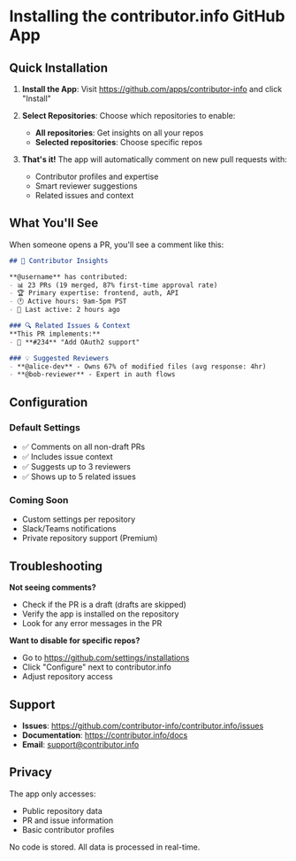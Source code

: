# Installing the contributor.info GitHub App

## Quick Installation

1. **Install the App**: Visit https://github.com/apps/contributor-info and click "Install"

2. **Select Repositories**: Choose which repositories to enable:
   - **All repositories**: Get insights on all your repos
   - **Selected repositories**: Choose specific repos

3. **That's it!** The app will automatically comment on new pull requests with:
   - Contributor profiles and expertise
   - Smart reviewer suggestions
   - Related issues and context

## What You'll See

When someone opens a PR, you'll see a comment like this:

```markdown
## 🎯 Contributor Insights

**@username** has contributed:
- 📊 23 PRs (19 merged, 87% first-time approval rate)
- 🏆 Primary expertise: frontend, auth, API
- 🕐 Active hours: 9am-5pm PST
- 🔄 Last active: 2 hours ago

### 🔍 Related Issues & Context
**This PR implements:**
- 🎯 **#234** "Add OAuth2 support"

### 💡 Suggested Reviewers
- **@alice-dev** - Owns 67% of modified files (avg response: 4hr)
- **@bob-reviewer** - Expert in auth flows
```

## Configuration

### Default Settings
- ✅ Comments on all non-draft PRs
- ✅ Includes issue context
- ✅ Suggests up to 3 reviewers
- ✅ Shows up to 5 related issues

### Coming Soon
- Custom settings per repository
- Slack/Teams notifications
- Private repository support (Premium)

## Troubleshooting

**Not seeing comments?**
- Check if the PR is a draft (drafts are skipped)
- Verify the app is installed on the repository
- Look for any error messages in the PR

**Want to disable for specific repos?**
- Go to https://github.com/settings/installations
- Click "Configure" next to contributor.info
- Adjust repository access

## Support

- **Issues**: https://github.com/contributor-info/contributor.info/issues
- **Documentation**: https://contributor.info/docs
- **Email**: support@contributor.info

## Privacy

The app only accesses:
- Public repository data
- PR and issue information
- Basic contributor profiles

No code is stored. All data is processed in real-time.
